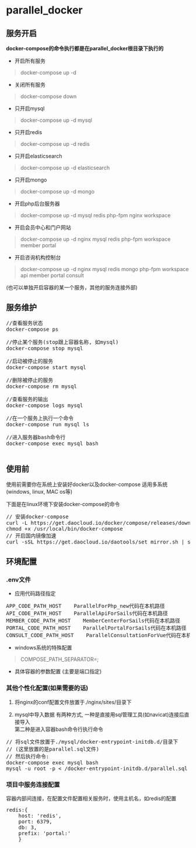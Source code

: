 # parallel_docker


## 服务开启

**docker-compose的命令执行都是在parallel_docker根目录下执行的**

+ 开启所有服务
> docker-compose up -d

+ 关闭所有服务
> docker-compose down

+ 只开启mysql
> docker-compose up -d mysql

+ 只开启redis
> docker-compose up -d redis

+ 只开启elasticsearch
> docker-compose up -d elasticsearch

+ 只开启mongo
> docker-compose up -d mongo
 
+ 开启php后台服务器
> docker-compose up -d mysql redis php-fpm nginx workspace

+ 开启会员中心和门户网站
> docker-compose up -d nginx mysql redis php-fpm workspace member portal

+ 开启咨询机构控制台
> docker-compose up -d nginx mysql redis mongo php-fpm workspace api member portal consult

(也可以单独开启容器的某一个服务，其他的服务连接外部)

## 服务维护

<pre>
//查看服务状态
docker-compose ps

//停止某个服务(stop跟上容器名称, 如mysql)
docker-compose stop mysql

//启动被停止的服务
docker-compose start mysql

//删除被停止的服务
docker-compose rm mysql

//查看服务的输出
docker-compose logs mysql

//在一个服务上执行一个命令
docker-compose run mysql ls

//进入服务器bash命令行
docker-compose exec mysql bash

</pre>


## 使用前

使用前需要你在系统上安装好docker以及docker-compose
适用多系统 (windows, linux, MAC os等)

下面是在linux环境下安装docker-compose的命令
<pre>
// 安装docker-compose
curl -L https://get.daocloud.io/docker/compose/releases/download/1.13.0/docker-compose-`uname -s`-`uname -m` > /usr/local/bin/docker-compose
chmod +x /usr/local/bin/docker-compose
// 开启国内镜像加速
curl -sSL https://get.daocloud.io/daotools/set_mirror.sh | sh -s http://1f637783.m.daocloud.io
</pre>


## 环境配置

### .env文件

+ 应用代码路径指定
<pre>
APP_CODE_PATH_HOST    ParallelForPhp_new代码在本机路径
API_CODE_PATH_HOST    ParallelApiForSails代码在本机路径
MEMBER_CODE_PATH_HOST    MemberCenterForSails代码在本机路径
PORTAL_CODE_PATH_HOST    ParallelPortalForSails代码在本机路径
CONSULT_CODE_PATH_HOST    ParallelConsultationForVue代码在本机路径
</pre>

+ windows系统的特殊配置
> COMPOSE_PATH_SEPARATOR=;

+ 具体容器的参数配置 (主要是端口指定)

### 其他个性化配置(如果需要的话)

1. 将nginx的conf配置文件放置于./nginx/sites/目录下

2. mysql中导入数据
有两种方式, 一种是直接用sql管理工具(如navicat)连接后直接导入  
第二种是进入容器bash命令行执行命令  
<pre>
// 将sql文件放置于./mysql/docker-entrypoint-initdb.d/目录下  
// (这里放置的是parallel.sql文件)  
// 然后执行命令:
docker-compose exec mysql bash  
mysql -u root -p < /docker-entrypoint-initdb.d/parallel.sql  
</pre>

### 项目中服务连接配置

容器内部间连接，在配置文件配置相关服务时，使用主机名，如redis的配置
<pre>
redis:{
    host: 'redis',
    port: 6379,
    db: 3,
    prefix: 'portal:'
    }   
</pre>
